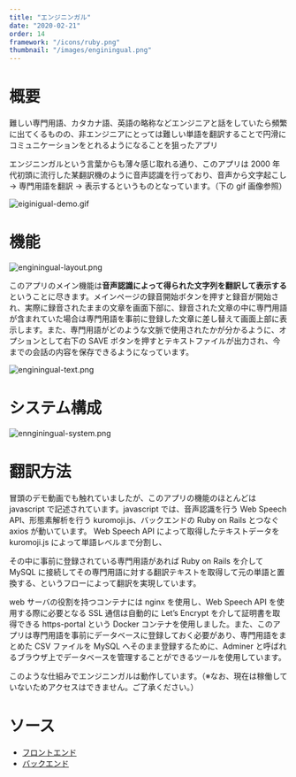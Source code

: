 ```yaml
---
title: "エンジニンガル"
date: "2020-02-21"
order: 14
framework: "/icons/ruby.png"
thumbnail: "/images/enginingual.png"
---
```


# 概要

難しい専門用語、カタカナ語、英語の略称などエンジニアと話をしていたら頻繁に出てくるものの、非エンジニアにとっては難しい単語を翻訳することで円滑にコミュニケーションをとれるようになることを狙ったアプリ

エンジニンガルという言葉からも薄々感じ取れる通り、このアプリは 2000 年代初頭に流行した某翻訳機のように音声認識を行っており、音声から文字起こし → 専門用語を翻訳 → 表示するというものとなっています。（下の gif 画像参照）

![eiginigual-demo.gif](/images/enginingual/eiginigual-demo.gif)

# 機能

![enginingual-layout.png](/images/enginingual/enginingual-layout.png)

このアプリのメイン機能は**音声認識によって得られた文字列を翻訳して表示する**
ということに尽きます。メインページの録音開始ボタンを押すと録音が開始され、実際に録音されたままの文章を画面下部に、録音された文章の中に専門用語が含まれていた場合は専門用語を事前に登録した文章に差し替えて画面上部に表示します。また、専門用語がどのような文脈で使用されたかが分かるように、オプションとして右下の SAVE ボタンを押すとテキストファイルが出力され、今までの会話の内容を保存できるようになっています。

![enginingual-text.png](/images/enginingual/enginingual-text.png)

# システム構成

![ennginingual-system.png](/images/enginingual/ennginingual-system.png)

# 翻訳方法

冒頭のデモ動画でも触れていましたが、このアプリの機能のほとんどは javascript で記述されています。javascript では、音声認識を行う Web Speech API、形態素解析を行う kuromoji.js、バックエンドの Ruby on Rails とつなぐ axios が動いています。 Web Speech API によって取得したテキストデータを kuromoji.js によって単語レベルまで分割し、

その中に事前に登録されている専門用語があれば Ruby on Rails を介して MySQL に接続してその専門用語に対する翻訳テキストを取得して元の単語と置換する、というフローによって翻訳を実現しています。

web サーバの役割を持つコンテナには nginx を使用し、Web Speech API を使用する際に必要となる SSL 通信は自動的に Let’s Encrypt を介して証明書を取得できる https-portal という Docker コンテナを使用しました。また、このアプリは専門用語を事前にデータベースに登録しておく必要があり、専門用語をまとめた CSV ファイルを MySQL へそのまま登録するために、Adminer と呼ばれるブラウザ上でデータベースを管理することができるツールを使用しています。

このような仕組みでエンジニンガルは動作しています。（※なお、現在は稼働していないためアクセスはできません。ご了承ください。）

# ソース

- [フロントエンド](https://github.com/kaity-kaity/Enginingual.Web)
- [バックエンド](https://github.com/kaity-kaity/Enginingual.Server)

